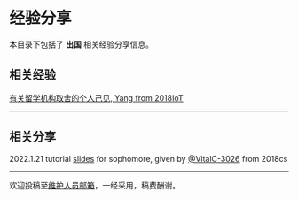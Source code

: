 # 经验分享

本目录下包括了 **出国** 相关经验分享信息。

## 相关经验

[有关留学机构取舍的个人己见, Yang from 2018IoT](/experiences/abroad/abroad_0.md)

---

## 相关分享

2022.1.21 tutorial [slides](https://github.com/Emanual20/Emanual20.github.io/files/7914325/20220121.experience.for.sophomore-VitalC-3026.pptx) for sophomore, given by [@VitalC-3026](https://github.com/VitalC-3026) from 2018cs

---

欢迎投稿至[维护人员邮箱](mailto:emanual20@foxmail.com)，一经采用，稿费酬谢。